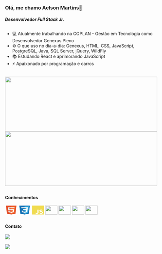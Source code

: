 ### Olá, me chamo Aelson Martins👋
##### Desenvolvedor Full Stack Jr.

##

- 💻 Atualmente trabalhando na COPLAN - Gestão em Tecnologia como Desenvolvedor Genexus Pleno
- ⚙️ O que uso no dia-a-dia: Genexus, HTML, CSS, JavaScript, PostgreSQL, Java, SQL Server, jQuery, WildFly
- 📚 Estudando React e aprimorando JavaScript
- ⚡ Apaixonado por programação e carros

##

<div>
  <a href="https://github.com/aelsonmartins">
    <img width="500em" height="180em" align="center" src="https://github-readme-stats.vercel.app/api?username=aelsonmartins&show_icons=true&theme=dark" />
    <img width="500em" height="180em" align="center" src="https://github-readme-stats.vercel.app/api/top-langs/?username=aelsonmartins&layout=compact&theme=dark" />
  </a>
</div>

##
#### Conhecimentos
<div>
  <img align="center" height="30" width="40" src="https://raw.githubusercontent.com/devicons/devicon/master/icons/html5/html5-original.svg">
  <img align="center" height="30" width="40" src="https://raw.githubusercontent.com/devicons/devicon/master/icons/css3/css3-original.svg">
  <img align="center" height="30" width="40" src="https://raw.githubusercontent.com/devicons/devicon/master/icons/javascript/javascript-plain.svg">
  <img align="center" height="30" width="40" src="https://cdn.jsdelivr.net/gh/devicons/devicon/icons/postgresql/postgresql-original.svg" />
  <img align="center" height="30" width="40" src="https://cdn.jsdelivr.net/gh/devicons/devicon/icons/nodejs/nodejs-original.svg" />
  <img align="center" height="30" width="40" src="https://cdn.jsdelivr.net/gh/devicons/devicon/icons/java/java-original.svg" />
  <img align="center" height="30" width="40" src="https://cdn.jsdelivr.net/gh/devicons/devicon/icons/figma/figma-original.svg" />
</div>
  
##
 
#### Contato
<div>    
  <a href = "mailto:aelsonmartins1302@gmail.com"><img src="https://img.shields.io/badge/-Gmail-%23333?style=for-the-badge&logo=gmail&logoColor=white" target="_blank"></a>
  
  <a href="https://www.linkedin.com/in/aelson-martins-de-almeida-junior-97751416b" target="_blank"><img src="https://img.shields.io/badge/-LinkedIn-%230077B5?style=for-the-badge&logo=linkedin&logoColor=white" target="_blank"></a> 
  
</div>

##
